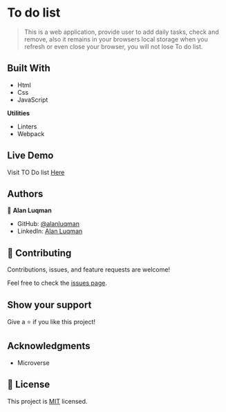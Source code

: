 # To do list

> This is a web application,  provide user to add daily tasks, check and remove, also it remains in your browsers local storage when you refresh or even close your browser, you will not lose To do list.


## Built With

- Html
- Css
- JavaScript

**Utilities**
- Linters
- Webpack

## Live Demo

Visit TO Do list [Here](https://alanluqman.github.io/to-do-list/)

## Authors

👤 **Alan Luqman**

- GitHub: [@alanluqman](https://github.com/alanluqman)
- LinkedIn: [Alan Luqman](https://linkedin.com/in/alan-luqman-61623b17a)


## 🤝 Contributing

Contributions, issues, and feature requests are welcome!

Feel free to check the [issues page](../../issues/).

## Show your support

Give a ⭐️ if you like this project!

## Acknowledgments

- Microverse

## 📝 License

This project is [MIT](./MIT.md) licensed.